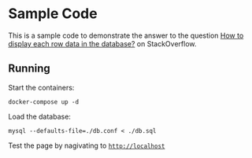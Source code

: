# Sample Code

This is a sample code to demonstrate the answer to the question [How to display each row data in the database?](https://stackoverflow.com/questions/54443795/how-to-display-each-row-data-in-the-database) on StackOverflow.

## Running

Start the containers:

```shell
docker-compose up -d
```

Load the database:

```shell
mysql --defaults-file=./db.conf < ./db.sql
```

Test the page by nagivating to [`http://localhost`](http://localhost)
